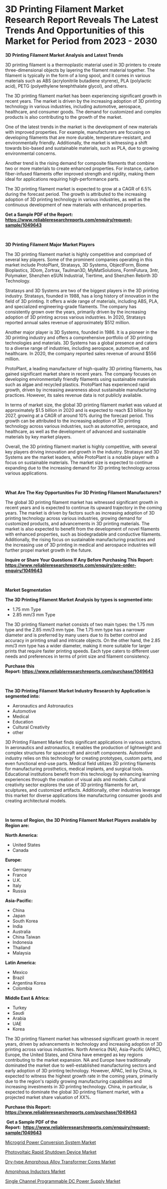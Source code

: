 <p><h1>3D Printing Filament Market Research Report Reveals The Latest Trends And Opportunities of this Market for Period from 2023 - 2030</h1></p><p><strong>3D Printing Filament Market Analysis and Latest Trends</strong></p>
<p><p>3D printing filament is a thermoplastic material used in 3D printers to create three-dimensional objects by layering the filament material together. The filament is typically in the form of a long spool, and it comes in various materials such as ABS (acrylonitrile butadiene styrene), PLA (polylactic acid), PETG (polyethylene terephthalate glycol), and others.</p><p>The 3D printing filament market has been experiencing significant growth in recent years. The market is driven by the increasing adoption of 3D printing technology in various industries, including automotive, aerospace, healthcare, and consumer goods. The demand for customized and complex products is also contributing to the growth of the market.</p><p>One of the latest trends in the market is the development of new materials with improved properties. For example, manufacturers are focusing on developing filaments that are more durable, temperature-resistant, and environmentally friendly. Additionally, the market is witnessing a shift towards bio-based and sustainable materials, such as PLA, due to growing environmental concerns.</p><p>Another trend is the rising demand for composite filaments that combine two or more materials to create enhanced properties. For instance, carbon fiber-infused filaments offer improved strength and rigidity, making them ideal for applications requiring high-performance parts.</p><p>The 3D printing filament market is expected to grow at a CAGR of 6.5% during the forecast period. The growth is attributed to the increasing adoption of 3D printing technology in various industries, as well as the continuous development of new materials with enhanced properties.</p></p>
<p><strong>Get a Sample PDF of the Report:&nbsp; <a href="https://www.reliableresearchreports.com/enquiry/request-sample/1049643">https://www.reliableresearchreports.com/enquiry/request-sample/1049643</a></strong></p>
<p>&nbsp;</p>
<p><strong>3D Printing Filament Major Market Players</strong></p>
<p><p>The 3D printing filament market is highly competitive and comprised of several key players. Some of the prominent companies operating in this market include ProtoPlant, Stratasys, 3D Systems, ObjectForm, Biome Bioplastics, 3Dom, Zortrax, Taulman3D, MyMatSolutions, FormFutura, 3ntr, Polymaker, Shenzhen eSUN Industrial, Tiertime, and Shenzhen Rebirth 3D Technology.</p><p>Stratasys and 3D Systems are two of the biggest players in the 3D printing industry. Stratasys, founded in 1988, has a long history of innovation in the field of 3D printing. It offers a wide range of materials, including ABS, PLA, and specialized engineering-grade filaments. The company has consistently grown over the years, primarily driven by the increasing adoption of 3D printing across various industries. In 2020, Stratasys reported annual sales revenue of approximately $512 million.</p><p>Another major player is 3D Systems, founded in 1986. It is a pioneer in the 3D printing industry and offers a comprehensive portfolio of 3D printing technologies and materials. 3D Systems has a global presence and caters to a diverse range of industries, including aerospace, automotive, and healthcare. In 2020, the company reported sales revenue of around $556 million. </p><p>ProtoPlant, a leading manufacturer of high-quality 3D printing filaments, has gained significant market share in recent years. The company focuses on developing environmentally friendly filaments using sustainable materials such as algae and recycled plastics. ProtoPlant has experienced rapid growth, driven by increasing awareness about sustainable manufacturing practices. However, its sales revenue data is not publicly available.</p><p>In terms of market size, the global 3D printing filament market was valued at approximately $1.5 billion in 2020 and is expected to reach $3 billion by 2027, growing at a CAGR of around 10% during the forecast period. This growth can be attributed to the increasing adoption of 3D printing technology across various industries, such as automotive, aerospace, and healthcare, as well as the development of advanced and sustainable materials by key market players.</p><p>Overall, the 3D printing filament market is highly competitive, with several key players driving innovation and growth in the industry. Stratasys and 3D Systems are the market leaders, while ProtoPlant is a notable player with a focus on sustainable materials. The market size is expected to continue expanding due to the increasing demand for 3D printing technology across various applications.</p></p>
<p>&nbsp;</p>
<p><strong>What Are The Key Opportunities For 3D Printing Filament Manufacturers?</strong></p>
<p><p>The global 3D printing filament market has witnessed significant growth in recent years and is expected to continue its upward trajectory in the coming years. The market is driven by factors such as increasing adoption of 3D printing technology across various industries, growing demand for customized products, and advancements in 3D printing materials. The market is also expected to benefit from the development of novel filaments with enhanced properties, such as biodegradable and conductive filaments. Additionally, the rising focus on sustainable manufacturing practices and the increasing use of 3D printing in medical and aerospace industries will further propel market growth in the future.</p></p>
<p><strong>Inquire or Share Your Questions If Any Before Purchasing This Report: <a href="https://www.reliableresearchreports.com/enquiry/pre-order-enquiry/1049643">https://www.reliableresearchreports.com/enquiry/pre-order-enquiry/1049643</a></strong></p>
<p>&nbsp;</p>
<p><strong>Market Segmentation</strong></p>
<p><strong>The 3D Printing Filament Market Analysis by types is segmented into:</strong></p>
<p><ul><li>1.75 mm Type</li><li>2.85 mm/3 mm Type</li></ul></p>
<p><p>The 3D printing filament market consists of two main types: the 1.75 mm type and the 2.85 mm/3 mm type. The 1.75 mm type has a narrower diameter and is preferred by many users due to its better control and accuracy in printing small and intricate objects. On the other hand, the 2.85 mm/3 mm type has a wider diameter, making it more suitable for larger prints that require faster printing speeds. Each type caters to different user needs and preferences in terms of print size and filament consistency.</p></p>
<p><strong>Purchase this Report:&nbsp;<a href="https://www.reliableresearchreports.com/purchase/1049643">https://www.reliableresearchreports.com/purchase/1049643</a></strong></p>
<p>&nbsp;</p>
<p><strong>The 3D Printing Filament Market Industry Research by Application is segmented into:</strong></p>
<p><ul><li>Aeronautics and Astronautics</li><li>Automotive</li><li>Medical</li><li>Education</li><li>Cultural Creativity</li><li>other</li></ul></p>
<p><p>3D Printing Filament Market finds significant applications in various sectors. In aeronautics and astronautics, it enables the production of lightweight and complex structures for spacecraft and aircraft components. Automotive industry relies on this technology for creating prototypes, custom parts, and even functional end-use parts. Medical field utilizes 3D printing filaments for manufacturing prosthetics, medical implants, and surgical tools. Educational institutions benefit from this technology by enhancing learning experiences through the creation of visual aids and models. Cultural creativity sector explores the use of 3D printing filaments for art, sculptures, and customized artifacts. Additionally, other industries leverage this market for diverse applications like manufacturing consumer goods and creating architectural models.</p></p>
<p>&nbsp;</p>
<p><strong>In terms of Region, the 3D Printing Filament Market Players available by Region are:</strong></p>
<p>
    <p> <strong> North America: </strong>
        <ul>
            <li>United States</li>
            <li>Canada</li>
        </ul>
        </p> 
    <p> <strong> Europe: </strong>
        <ul>
            <li>Germany</li>
            <li>France</li>
            <li>U.K.</li>
            <li>Italy</li>
            <li>Russia</li>
        </ul>
        </p> 
    <p> <strong> Asia-Pacific: </strong>
        <ul>
            <li>China</li>
            <li>Japan</li>
            <li>South Korea</li>
            <li>India</li>
            <li>Australia</li>
            <li>China Taiwan</li>
            <li>Indonesia</li>
            <li>Thailand</li>
            <li>Malaysia</li>
        </ul>
        </p> 
    <p> <strong> Latin America: </strong>
        <ul>
            <li>Mexico</li>
            <li>Brazil</li>
            <li>Argentina Korea</li>
            <li>Colombia</li>
        </ul>
        </p> 
    <p> <strong> Middle East & Africa: </strong>
        <ul>
            <li>Turkey</li>
            <li>Saudi</li>
            <li>Arabia</li>
            <li>UAE</li>
            <li>Korea</li>
        </ul>
    </p>
    </p>
<p><p>The 3D printing filament market has witnessed significant growth in recent years, driven by advancements in technology and increasing adoption of 3D printing across various industries. North America (NA), Asia-Pacific (APAC), Europe, the United States, and China have emerged as key regions contributing to the market expansion. NA and Europe have traditionally dominated the market due to well-established manufacturing sectors and early adoption of 3D printing technology. However, APAC, led by China, is expected to witness the highest growth rate in the coming years, primarily due to the region's rapidly growing manufacturing capabilities and increasing investments in 3D printing technology. China, in particular, is expected to dominate the global 3D printing filament market, with a projected market share valuation of XX%.</p></p>
<p><strong>Purchase this Report: <a href="https://www.reliableresearchreports.com/purchase/1049643">https://www.reliableresearchreports.com/purchase/1049643</a></strong></p>
<p>&nbsp;<strong>Get a Sample PDF of the Report:&nbsp;&nbsp;<a href="https://www.reliableresearchreports.com/enquiry/request-sample/1049643">https://www.reliableresearchreports.com/enquiry/request-sample/1049643</a></strong></p>
<p><strong></strong></p>
<p><p><a href="https://medium.com/@reportmines/microgrid-power-conversion-system-market-comprehensive-assessment-by-type-application-and-793e452e1e72">Microgrid Power Conversion System Market</a></p><p><a href="https://medium.com/@leonorhaley2009/photovoltaic-rapid-shutdown-device-market-size-market-outlook-and-market-forecast-2023-to-2030-acacfed1fc65">Photovoltaic Rapid Shutdown Device Market</a></p><p><a href="https://medium.com/@kaelapaucek/dry-type-amorphous-alloy-transformer-cores-market-size-market-outlook-and-market-forecast-2023-to-921115d74ded">Dry-type Amorphous Alloy Transformer Cores Market</a></p><p><a href="https://medium.com/@enostillman2023/amorphous-inductors-market-furnishes-information-on-market-share-market-trends-and-market-growth-bd222a4a7d33">Amorphous Inductors Market</a></p><p><a href="https://medium.com/@viksingh034/analyzing-single-channel-programmable-dc-power-supply-market-global-industry-perspective-and-ae4b4e677104">Single Channel Programmable DC Power Supply Market</a></p></p>